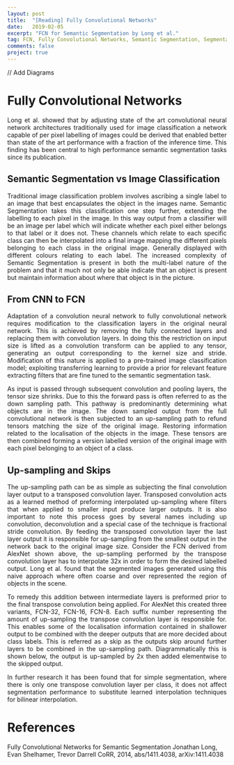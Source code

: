 ```yaml
---
layout: post
title:  "[Reading] Fully Convolutional Networks"
date:   2019-02-05
excerpt: "FCN for Semantic Segmentation by Long et al."
tag: FCN, Fully Convolutional Networks, Semantic Segmentation, Segmentation
comments: false
project: true
---
```


// Add Diagrams

Fully Convolutional Networks
============================
<p style='text-align: justify;'>
Long et al. showed that by adjusting state of the art convolutional neural network architectures traditionally used for image classification a network capable of per pixel labelling of images could be derived that enabled better than state of the art performance with a fraction of the inference time. This finding has been central to high performance semantic segmentation tasks since its publication.
</p>

Semantic Segmentation vs Image Classification
---------------------------------------------
<p style='text-align: justify;'>
Traditional image classification problem involves ascribing a single label to an image that best encapsulates the object in the images name. Semantic Segmentation takes this classification one step further, extending the labelling to each pixel in the image. In this way output from a classifier will be an image per label which will indicate whether each pixel either belongs to that label or it does not. These channels which relate to each specific class can then be interpolated into a final image mapping the different pixels belonging to each class in the original image. Generally displayed with different colours relating to each label. The increased complexity of Semantic Segmentation is present in both the multi-label nature of the problem and that it much not only be able indicate that an object is present but maintain information about where that object is in the picture.
</p>

From CNN to FCN
---------------
<p style='text-align: justify;'>
Adaptation of a convolution neural network to fully convolutional network requires modification to the classification layers in the original neural network. This is achieved by removing the fully connected layers and replacing them with convolution layers. In doing this the restriction on input size is lifted as a convolution transform can be applied to any tensor, generating an output corresponding to the kernel size and stride. Modification of this nature is applied to a pre-trained image classification model; exploiting transferring learning to provide a prior for relevant feature extracting filters that are fine tuned to the semantic segmentation task. 
</p>
<p style='text-align: justify;'>
As input is passed through subsequent convolution and pooling layers, the tensor size shrinks. Due to this the forward pass is often referred to as the down sampling path. This pathway is predominantly determining what objects are in the image. The down sampled output from the full convolutional network is then subjected to an up-sampling path to refund tensors matching the size of the original image. Restoring information related to the localisation of the objects in the image. These tensors are then combined forming a version labelled version of the original image with each pixel belonging to an object of a class.  
</p>

Up-sampling and Skips
--------------------
<p style='text-align: justify;'>
The up-sampling path can be as simple as subjecting the final convolution layer output to a transposed convolution layer. Transposed convolution acts as a learned method of preforming interpolated up-sampling where filters that when applied to smaller input produce larger outputs. It is also important to note this process goes by several names including up convolution, deconvolution and a special case of the technique is fractional stride convolution. By feeding the transposed convolution layer the last layer output it is responsible for up-sampling from the smallest output in the network back to the original image size. Consider the FCN derived from AlexNet shown above, the up-sampling performed by the transpose convolution layer has to interpolate 32x in order to form the desired labelled output. Long et al. found that the segmented images generated using this naive approach where often coarse and over represented the region of objects in the scene.
</p>
<p style='text-align: justify;'>
To remedy this addition between intermediate layers is preformed prior to the final transpose convolution being applied. For AlexNet this created three variants, FCN-32, FCN-16, FCN-8. Each suffix number representing the amount of up-sampling the transpose convolution layer is responsible for. This enables some of the localisation information contained in shallower output to be combined with the deeper outputs that are more decided about class labels. This is referred as a skip as the outputs skip around further layers to be combined in the up-sampling path. Diagrammatically this is shown below, the output is up-sampled by 2x then added elementwise to the skipped output.
</p>
<p style='text-align: justify;'>
In further research it has been found that for simple segmentation, where there is only one transpose convolution layer per class, it does not affect segmentation performance to substitute learned interpolation techniques for bilinear interpolation.
</p>


References
==========
Fully Convolutional Networks for Semantic Segmentation
Jonathan Long, Evan Shelhamer, Trevor Darrell
CoRR, 2014, abs/1411.4038, arXiv:1411.4038